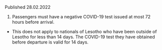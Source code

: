 Published 28.02.2022
1. Passengers must have a negative COVID-19 test issued at most 72 hours before arrival.
- This does not apply to nationals of Lesotho who have been outside of Lesotho for less than 14 days. The COVID-19 test they have obtained before departure is valid for 14 days.